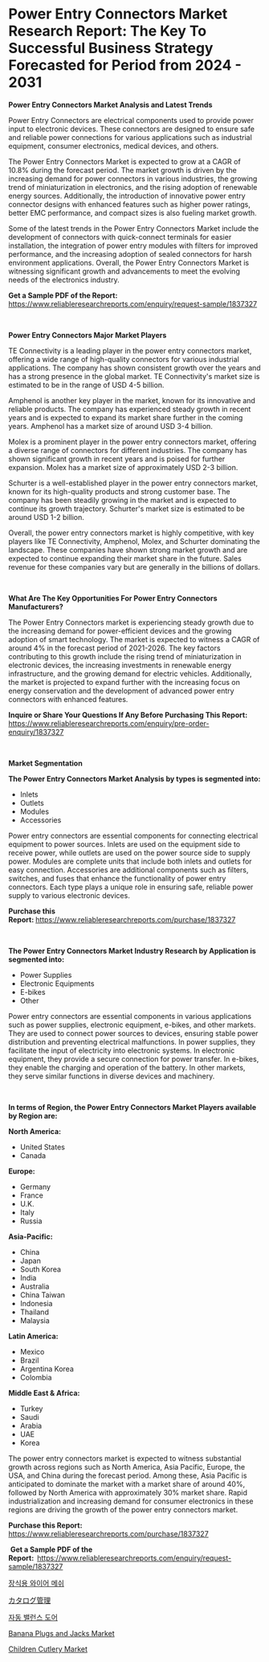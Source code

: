 <p><h1>Power Entry Connectors Market Research Report: The Key To Successful Business Strategy Forecasted for Period from 2024 - 2031</h1></p><p><strong>Power Entry Connectors Market Analysis and Latest Trends</strong></p>
<p><p>Power Entry Connectors are electrical components used to provide power input to electronic devices. These connectors are designed to ensure safe and reliable power connections for various applications such as industrial equipment, consumer electronics, medical devices, and others.</p><p>The Power Entry Connectors Market is expected to grow at a CAGR of 10.8% during the forecast period. The market growth is driven by the increasing demand for power connectors in various industries, the growing trend of miniaturization in electronics, and the rising adoption of renewable energy sources. Additionally, the introduction of innovative power entry connector designs with enhanced features such as higher power ratings, better EMC performance, and compact sizes is also fueling market growth.</p><p>Some of the latest trends in the Power Entry Connectors Market include the development of connectors with quick-connect terminals for easier installation, the integration of power entry modules with filters for improved performance, and the increasing adoption of sealed connectors for harsh environment applications. Overall, the Power Entry Connectors Market is witnessing significant growth and advancements to meet the evolving needs of the electronics industry.</p></p>
<p><strong>Get a Sample PDF of the Report:&nbsp;</strong> <a href="https://www.reliableresearchreports.com/enquiry/request-sample/1837327">https://www.reliableresearchreports.com/enquiry/request-sample/1837327</a></p>
<p>&nbsp;</p>
<p><strong>Power Entry Connectors Major Market Players</strong></p>
<p><p>TE Connectivity is a leading player in the power entry connectors market, offering a wide range of high-quality connectors for various industrial applications. The company has shown consistent growth over the years and has a strong presence in the global market. TE Connectivity's market size is estimated to be in the range of USD 4-5 billion.</p><p>Amphenol is another key player in the market, known for its innovative and reliable products. The company has experienced steady growth in recent years and is expected to expand its market share further in the coming years. Amphenol has a market size of around USD 3-4 billion.</p><p>Molex is a prominent player in the power entry connectors market, offering a diverse range of connectors for different industries. The company has shown significant growth in recent years and is poised for further expansion. Molex has a market size of approximately USD 2-3 billion.</p><p>Schurter is a well-established player in the power entry connectors market, known for its high-quality products and strong customer base. The company has been steadily growing in the market and is expected to continue its growth trajectory. Schurter's market size is estimated to be around USD 1-2 billion.</p><p>Overall, the power entry connectors market is highly competitive, with key players like TE Connectivity, Amphenol, Molex, and Schurter dominating the landscape. These companies have shown strong market growth and are expected to continue expanding their market share in the future. Sales revenue for these companies vary but are generally in the billions of dollars.</p></p>
<p>&nbsp;</p>
<p><strong>What Are The Key Opportunities For Power Entry Connectors Manufacturers?</strong></p>
<p><p>The Power Entry Connectors market is experiencing steady growth due to the increasing demand for power-efficient devices and the growing adoption of smart technology. The market is expected to witness a CAGR of around 4% in the forecast period of 2021-2026. The key factors contributing to this growth include the rising trend of miniaturization in electronic devices, the increasing investments in renewable energy infrastructure, and the growing demand for electric vehicles. Additionally, the market is projected to expand further with the increasing focus on energy conservation and the development of advanced power entry connectors with enhanced features.</p></p>
<p><strong>Inquire or Share Your Questions If Any Before Purchasing This Report:</strong> <a href="https://www.reliableresearchreports.com/enquiry/pre-order-enquiry/1837327">https://www.reliableresearchreports.com/enquiry/pre-order-enquiry/1837327</a></p>
<p>&nbsp;</p>
<p><strong>Market Segmentation</strong></p>
<p><strong>The Power Entry Connectors Market Analysis by types is segmented into:</strong></p>
<p><ul><li>Inlets</li><li>Outlets</li><li>Modules</li><li>Accessories</li></ul></p>
<p><p>Power entry connectors are essential components for connecting electrical equipment to power sources. Inlets are used on the equipment side to receive power, while outlets are used on the power source side to supply power. Modules are complete units that include both inlets and outlets for easy connection. Accessories are additional components such as filters, switches, and fuses that enhance the functionality of power entry connectors. Each type plays a unique role in ensuring safe, reliable power supply to various electronic devices.</p></p>
<p><strong>Purchase this Report:&nbsp;</strong><a href="https://www.reliableresearchreports.com/purchase/1837327">https://www.reliableresearchreports.com/purchase/1837327</a></p>
<p>&nbsp;</p>
<p><strong>The Power Entry Connectors Market Industry Research by Application is segmented into:</strong></p>
<p><ul><li>Power Supplies</li><li>Electronic Equipments</li><li>E-bikes</li><li>Other</li></ul></p>
<p><p>Power entry connectors are essential components in various applications such as power supplies, electronic equipment, e-bikes, and other markets. They are used to connect power sources to devices, ensuring stable power distribution and preventing electrical malfunctions. In power supplies, they facilitate the input of electricity into electronic systems. In electronic equipment, they provide a secure connection for power transfer. In e-bikes, they enable the charging and operation of the battery. In other markets, they serve similar functions in diverse devices and machinery.</p></p>
<p>&nbsp;</p>
<p><strong>In terms of Region, the Power Entry Connectors Market Players available by Region are:</strong></p>
<p>
    <p> <strong> North America: </strong>
        <ul>
            <li>United States</li>
            <li>Canada</li>
        </ul>
        </p> 
    <p> <strong> Europe: </strong>
        <ul>
            <li>Germany</li>
            <li>France</li>
            <li>U.K.</li>
            <li>Italy</li>
            <li>Russia</li>
        </ul>
        </p> 
    <p> <strong> Asia-Pacific: </strong>
        <ul>
            <li>China</li>
            <li>Japan</li>
            <li>South Korea</li>
            <li>India</li>
            <li>Australia</li>
            <li>China Taiwan</li>
            <li>Indonesia</li>
            <li>Thailand</li>
            <li>Malaysia</li>
        </ul>
        </p> 
    <p> <strong> Latin America: </strong>
        <ul>
            <li>Mexico</li>
            <li>Brazil</li>
            <li>Argentina Korea</li>
            <li>Colombia</li>
        </ul>
        </p> 
    <p> <strong> Middle East & Africa: </strong>
        <ul>
            <li>Turkey</li>
            <li>Saudi</li>
            <li>Arabia</li>
            <li>UAE</li>
            <li>Korea</li>
        </ul>
    </p>
    </p>
<p><p>The power entry connectors market is expected to witness substantial growth across regions such as North America, Asia Pacific, Europe, the USA, and China during the forecast period. Among these, Asia Pacific is anticipated to dominate the market with a market share of around 40%, followed by North America with approximately 30% market share. Rapid industrialization and increasing demand for consumer electronics in these regions are driving the growth of the power entry connectors market.</p></p>
<p><strong>Purchase this Report: </strong><a href="https://www.reliableresearchreports.com/purchase/1837327">https://www.reliableresearchreports.com/purchase/1837327</a></p>
<p>&nbsp;<strong>Get a Sample PDF of the Report:&nbsp;&nbsp;</strong><a href="https://www.reliableresearchreports.com/enquiry/request-sample/1837327">https://www.reliableresearchreports.com/enquiry/request-sample/1837327</a></p>
<p><strong></strong></p>
<p><p><a href="https://github.com/rsg307664904/Market-Research-Report-List-1/blob/main/70267765453.md">장식용 와이어 메쉬</a></p><p><a href="https://github.com/ddwcuskozol07187/Market-Research-Report-List-1/blob/main/28430615963.md">カタログ管理</a></p><p><a href="https://github.com/PercyHagernes9778/Market-Research-Report-List-1/blob/main/71655835454.md">자동 밸런스 도어</a></p><p><a href="https://github.com/mancsybtousav/Market-Research-Report-List-1/blob/main/banana-plugs-and-jacks-market.md">Banana Plugs and Jacks Market</a></p><p><a href="https://issuu.com/reportprime-2/docs/children-cutlery-market-size-2030.pptx">Children Cutlery Market</a></p></p>